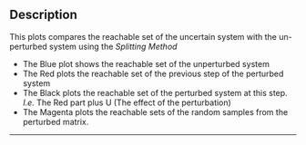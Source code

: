 ## Description

This plots compares the reachable set of the uncertain system with the un-perturbed system using the _Splitting Method_

* The Blue plot shows the reachable set of the unperturbed system
* The Red plots the reachable set of the previous step of the perturbed system
* The Black plots the reachable set of the perturbed system at this step. _I.e._ The Red part plus U (The effect of the perturbation)
* The Magenta plots the reachable sets of the random samples from the perturbed matrix.

----------------


